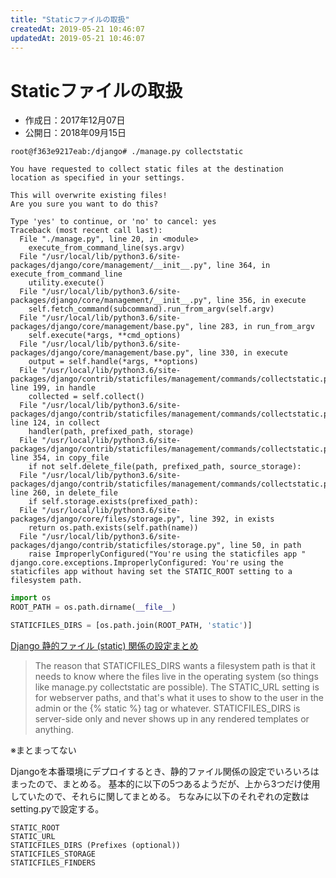```yaml
---
title: "Staticファイルの取扱"
createdAt: 2019-05-21 10:46:07
updatedAt: 2019-05-21 10:46:07
---
```


# Staticファイルの取扱

* 作成日：2017年12月07日
* 公開日：2018年09月15日

```
root@f363e9217eab:/django# ./manage.py collectstatic

You have requested to collect static files at the destination
location as specified in your settings.

This will overwrite existing files!
Are you sure you want to do this?

Type 'yes' to continue, or 'no' to cancel: yes
Traceback (most recent call last):
  File "./manage.py", line 20, in <module>
    execute_from_command_line(sys.argv)
  File "/usr/local/lib/python3.6/site-packages/django/core/management/__init__.py", line 364, in execute_from_command_line
    utility.execute()
  File "/usr/local/lib/python3.6/site-packages/django/core/management/__init__.py", line 356, in execute
    self.fetch_command(subcommand).run_from_argv(self.argv)
  File "/usr/local/lib/python3.6/site-packages/django/core/management/base.py", line 283, in run_from_argv
    self.execute(*args, **cmd_options)
  File "/usr/local/lib/python3.6/site-packages/django/core/management/base.py", line 330, in execute
    output = self.handle(*args, **options)
  File "/usr/local/lib/python3.6/site-packages/django/contrib/staticfiles/management/commands/collectstatic.py", line 199, in handle
    collected = self.collect()
  File "/usr/local/lib/python3.6/site-packages/django/contrib/staticfiles/management/commands/collectstatic.py", line 124, in collect
    handler(path, prefixed_path, storage)
  File "/usr/local/lib/python3.6/site-packages/django/contrib/staticfiles/management/commands/collectstatic.py", line 354, in copy_file
    if not self.delete_file(path, prefixed_path, source_storage):
  File "/usr/local/lib/python3.6/site-packages/django/contrib/staticfiles/management/commands/collectstatic.py", line 260, in delete_file
    if self.storage.exists(prefixed_path):
  File "/usr/local/lib/python3.6/site-packages/django/core/files/storage.py", line 392, in exists
    return os.path.exists(self.path(name))
  File "/usr/local/lib/python3.6/site-packages/django/contrib/staticfiles/storage.py", line 50, in path
    raise ImproperlyConfigured("You're using the staticfiles app "
django.core.exceptions.ImproperlyConfigured: You're using the staticfiles app without having set the STATIC_ROOT setting to a filesystem path.
```

```python
import os
ROOT_PATH = os.path.dirname(__file__)

STATICFILES_DIRS = [os.path.join(ROOT_PATH, 'static')]
```

[Django 静的ファイル (static) 関係の設定まとめ](https://qiita.com/aion/items/add0c983150a2a1e100d)

> The reason that STATICFILES_DIRS wants a filesystem path is that it needs to know where the files live in the operating system (so things like manage.py collectstatic are possible). The STATIC_URL setting is for webserver paths, and that's what it uses to show to the user in the admin or the {% static %} tag or whatever. STATICFILES_DIRS is server-side only and never shows up in any rendered templates or anything.

※まとまってない

Djangoを本番環境にデプロイするとき、静的ファイル関係の設定でいろいろはまったので、まとめる。
基本的に以下の5つあるようだが、上から3つだけ使用していたので、それらに関してまとめる。
ちなみに以下のそれぞれの定数はsetting.pyで設定する。

```
STATIC_ROOT
STATIC_URL
STATICFILES_DIRS (Prefixes (optional))
STATICFILES_STORAGE
STATICFILES_FINDERS
```

